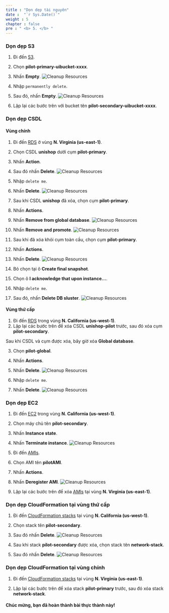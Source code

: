 ```yaml
---
title : "Dọn dẹp tài nguyên"
date :  "`r Sys.Date()`" 
weight : 5 
chapter : false
pre : " <b> 5. </b> "
---
```



### Dọn dẹp S3
1. Đi đến [S3](https://s3.console.aws.amazon.com/s3/home).
2. Chọn **pilot-primary-uibucket-xxxx**.
3. Nhấn **Empty**.
![Cleanup Resources](/images/5.cleanup/5.1cleanup.png?width=90pc)

4. Nhập ```permanently delete```.
5. Sau đó, nhấn **Empty**.
![Cleanup Resources](/images/5.cleanup/5.2cleanup.png?width=90pc)

6. Lặp lại các bước trên với bucket tên **pilot-secondary-uibucket-xxxx**.


### Dọn dẹp CSDL
#### Vùng chính
1. Đi đến [RDS](https://us-west-1.console.aws.amazon.com/rds/home?region=us-east-1#databases:) ở vùng **N. Virginia (us-east-1)**.
2. Chọn CSDL **unishop** dưới cụm **pilot-primary**.
3. Nhấn **Action**.
4. Sau đó nhấn **Delete**.
![Cleanup Resources](/images/5.cleanup/5.5cleanup.png?width=90pc)
5. Nhập ```delete me```.
6. Nhấn **Delete**.
![Cleanup Resources](/images/5.cleanup/5.6cleanup.png?width=90pc)

7. Sau khi CSDL **unishop** đã xóa, chọn cụm **pilot-primary**.
8. Nhấn **Actions**.
9. Nhấn **Remove from global database**.
![Cleanup Resources](/images/5.cleanup/5.9cleanup.png?width=90pc)

10. Nhấn **Remove and promote**.
![Cleanup Resources](/images/5.cleanup/5.10cleanup.png?width=90pc)

11. Sau khi đã xóa khỏi cụm toàn cầu, chọn cụm **pilot-primary**.
12. Nhấn **Actions**.
13. Nhấn **Delete**.
![Cleanup Resources](/images/5.cleanup/5.11cleanup.png?width=90pc)


14. Bỏ chọn tại ô **Create final snapshot**.
15. Chọn ô **I acknowledge that upon instance...**.
16. Nhập ```delete me```.
17. Sau đó, nhấn **Delete DB sluster**.
![Cleanup Resources](/images/5.cleanup/5.8cleanup.png?width=90pc)

#### Vùng thứ cấp
1. Đi đến [RDS](https://us-west-1.console.aws.amazon.com/rds/home?region=us-west-1#databases:) trong vùng **N. California (us-west-1)**.
2. Lặp lại các bước trên để xóa CSDL **unishop-pilot** trước, sau đó xóa cụm **pilot-secondary**.

Sau khi CSDL và cụm được xóa, bây giờ xóa **Global database**.

3. Chọn **pilot-global**.
4. Nhấn **Actions**.
5. Nhấn **Delete**.
![Cleanup Resources](/images/5.cleanup/5.12cleanup.png?width=90pc)

6. Nhập ```delete me```.
7. Nhấn **Delete**.
![Cleanup Resources](/images/5.cleanup/5.13cleanup.png?width=90pc)


### Dọn dẹp EC2
1. Đi đến [EC2](https://us-west-1.console.aws.amazon.com/ec2/home?region=us-west-1#Instances:instanceState=running) trong vùng **N. California (us-west-1)**.
2. Chọn máy chủ tên **pilot-secondary**.
3. Nhấn **Instance state**.
4. Nhấn **Terminate instance**.
![Cleanup Resources](/images/5.cleanup/5.14cleanup.png?width=90pc)

5. Đi đến [AMIs](https://us-west-1.console.aws.amazon.com/ec2/home?region=us-west-1#Images:visibility=owned-by-me).
6. Chọn AMI tên **pilotAMI**.
7. Nhấn **Actions**.
8. Nhấn **Deregister AMI**.
![Cleanup Resources](/images/5.cleanup/5.15cleanup.png?width=90pc)

9. Lặp lại các bước trên để xóa [AMIs](https://us-east-1.console.aws.amazon.com/ec2/home?region=us-east-1#Images:visibility=owned-by-me) tại vùng **N. Virginia (us-east-1)**.


### Dọn dẹp CloudFormation tại vùng thứ cấp
1. Đi đến [CloudFormation stacks](https://us-west-1.console.aws.amazon.com/cloudformation/home?region=us-west-1#/stacks/outputs?stackId=arn%3Aaws%3Acloudformation%3Aus-west-1%3A170074558790%3Astack%2Fpilot-secondary%2F03e01970-9f12-11ee-bb5d-0282085eba19&filteringText=&filteringStatus=active&viewNested=true) tại vùng **N. California (us-west-1)**.
2. Chọn stack tên **pilot-secondary**.
3. Sau đó nhấn **Delete**.
![Cleanup Resources](/images/5.cleanup/5.16cleanup.png?width=90pc)

4. Sau khi stack **pilot-secondary** được xóa, chọn stack tên **network-stack**.
5. Sau đó nhấn **Delete**.
![Cleanup Resources](/images/5.cleanup/5.17cleanup.png?width=90pc)
### Dọn dẹp CloudFormation tại vùng chính
1. Đi đến [CloudFormation stacks](https://us-east-1.console.aws.amazon.com/cloudformation/home?region=us-east-1#/stacks?filteringText=&filteringStatus=active&viewNested=true&stackId=arn%3Aaws%3Acloudformation%3Aus-west-1%3A170074558790%3Astack%2Fnetwork-stack%2F97f9d5d0-9f10-11ee-a02a-06401036bc1b) tại vùng **N. Virginia (us-east-1)**.

2. Lặp lại các bước trên để xóa stack **pilot-primary** trước, sau đó xóa stack **network-stack**.

#### Chúc mừng, bạn đã hoàn thành bài thực thành này! 

